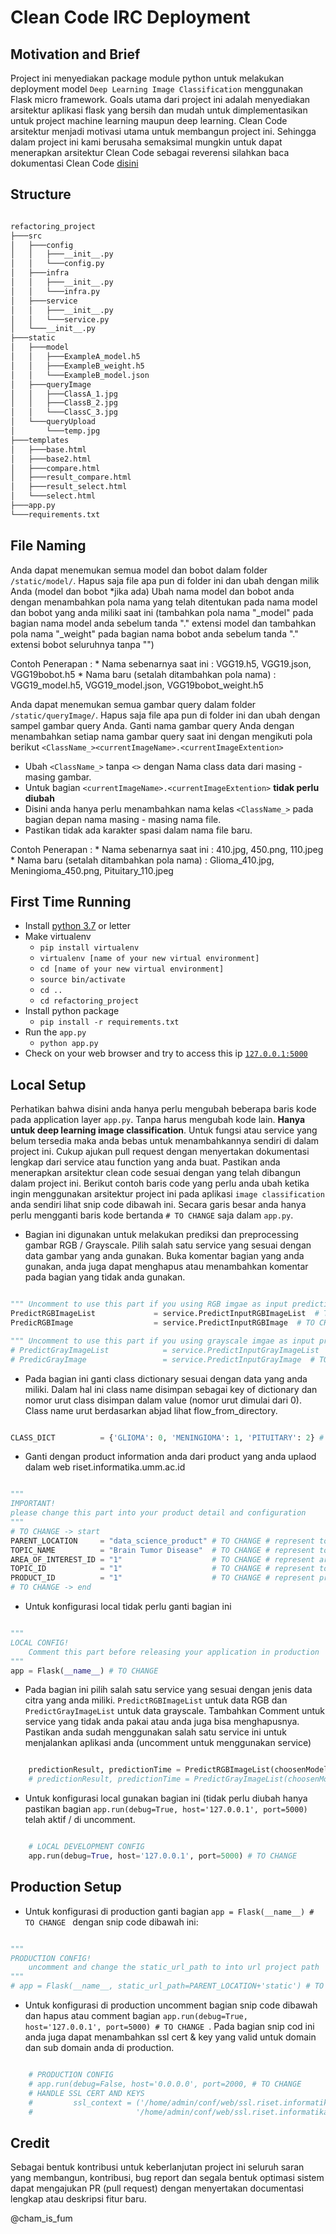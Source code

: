 # Clean Code IRC Deployment


## Motivation and Brief

Project ini menyediakan package module python untuk melakukan deployment model `Deep Learning Image Classification` menggunakan Flask micro framework. Goals utama dari project ini adalah menyediakan arsitektur aplikasi flask yang bersih dan mudah untuk dimplementasikan untuk project machine learning maupun deep learning. Clean Code arsitektur menjadi motivasi utama untuk membangun project ini. Sehingga dalam project ini kami berusaha semaksimal mungkin untuk dapat menerapkan arsitektur Clean Code sebagai reverensi silahkan baca dokumentasi Clean Code [disini](https://blog.cleancoder.com/uncle-bob/2012/08/13/the-clean-architecture.html)


## Structure

```html

refactoring_project
├───src
│   ├───config
│   │   ├───__init__.py
│   │   └───config.py
│   ├───infra
│   │   ├───__init__.py
│   │   └───infra.py
│   ├───service
│   │   ├───__init__.py
│   │   └───service.py
│   └───__init__.py
├───static
│   ├───model
│   │   ├───ExampleA_model.h5
│   │   ├───ExampleB_weight.h5
│   │   └───ExampleB_model.json
│   ├───queryImage
│   │   ├───ClassA_1.jpg
│   │   ├───ClassB_2.jpg
│   │   └───ClassC_3.jpg
│   └───queryUpload
│       └───temp.jpg
├───templates
│   ├───base.html
│   ├───base2.html
│   ├───compare.html
│   ├───result_compare.html
│   ├───result_select.html
│   └───select.html
├───app.py
└───requirements.txt
```


## File Naming

Anda dapat menemukan semua model dan bobot dalam folder `/static/model/`. Hapus saja file apa pun di folder ini dan ubah dengan milik Anda (model dan bobot *jika ada)
Ubah nama model dan bobot anda dengan menambahkan pola nama yang telah ditentukan pada nama model dan bobot yang anda miliki saat ini (tambahkan pola nama "_model" pada bagian nama model anda sebelum tanda "." extensi model dan tambahkan pola nama "_weight" pada bagian nama bobot anda sebelum tanda "." extensi bobot seluruhnya tanpa "")

Contoh Penerapan : 
                * Nama sebenarnya saat ini                      : VGG19.h5, VGG19.json, VGG19bobot.h5
                * Nama baru (setalah ditambahkan pola nama)     : VGG19_model.h5, VGG19_model.json, VGG19bobot_weight.h5

Anda dapat menemukan semua gambar query dalam folder `/static/queryImage/`. Hapus saja file apa pun di folder ini dan ubah dengan sampel gambar query Anda.
Ganti nama gambar query Anda dengan menambahkan setiap nama gambar query saat ini dengan mengikuti pola berikut `<ClassName_><currentImageName>.<currentImageExtention>`

* Ubah `<ClassName_>` tanpa `<>` dengan Nama class data dari masing - masing gambar.
* Untuk bagian `<currentImageName>.<currentImageExtention>` **tidak perlu diubah**
* Disini anda hanya perlu menambahkan nama kelas `<ClassName_>` pada bagian depan nama masing - masing nama file.
* Pastikan tidak ada karakter spasi dalam nama file baru.

Contoh Penerapan : 
            * Nama sebenarnya saat ini                      : 410.jpg, 450.png, 110.jpeg
            * Nama baru (setalah ditambahkan pola nama)     : Glioma_410.jpg, Meningioma_450.png, Pituitary_110.jpeg 


## First Time Running

* Install [python 3.7](https://www.python.org/downloads/release/python-370/) or letter
* Make virtualenv 
    * `pip install virtualenv`
    * `virtualenv [name of your new virtual environment]`
    * `cd [name of your new virtual environment]`
    * `source bin/activate`
    * `cd ..`
    * `cd refactoring_project`
* Install python package
    * `pip install -r requirements.txt`
* Run the `app.py`
    * `python app.py`
* Check on your web browser and try to access this ip [`127.0.0.1:5000`](http://127.0.0.1:5000)


## Local Setup

Perhatikan bahwa disini anda hanya perlu mengubah beberapa baris kode pada application layer `app.py`. Tanpa harus mengubah kode lain. **Hanya untuk deep learning image classification**. Untuk fungsi atau service yang belum tersedia maka anda bebas untuk menambahkannya sendiri di dalam project ini. Cukup ajukan pull request dengan menyertakan dokumentasi lengkap dari service atau function yang anda buat. Pastikan anda menerapkan arsitektur clean code sesuai dengan yang telah dibangun dalam project ini. Berikut contoh baris code yang perlu anda ubah ketika ingin menggunakan arsitektur project ini pada aplikasi `image classification` anda sendiri lihat snip code dibawah ini. Secara garis besar anda hanya perlu mengganti baris kode bertanda `# TO CHANGE` saja dalam `app.py`.

* Bagian ini digunakan untuk melakukan prediksi dan preprocessing gambar RGB / Grayscale. Pilih salah satu service yang sesuai dengan data gambar yang anda gunakan. Buka komentar bagian yang anda gunakan, anda juga dapat menghapus atau menambahkan komentar pada bagian yang tidak anda gunakan.

```python

""" Uncomment to use this part if you using RGB imgae as input prediction"""
PredictRGBImageList             = service.PredictInputRGBImageList  # TO CHANGE 
PredicRGBImage                  = service.PredictInputRGBImage  # TO CHANGE 

""" Uncomment to use this part if you using grayscale imgae as input prediction"""
# PredictGrayImageList            = service.PredictInputGrayImageList  # TO CHANGE 
# PredicGrayImage                 = service.PredictInputGrayImage  # TO CHANGE 

```

* Pada bagian ini ganti class dictionary sesuai dengan data yang anda miliki. Dalam hal ini class name disimpan sebagai key of dictionary dan nomor urut class disimpan dalam value (nomor urut dimulai dari 0). Class name urut berdasarkan abjad lihat flow_from_directory.

```python

CLASS_DICT          = {'GLIOMA': 0, 'MENINGIOMA': 1, 'PITUITARY': 2} # TO CHANGE

```

* Ganti dengan product information anda dari product yang anda uplaod dalam web riset.informatika.umm.ac.id

```python

"""
IMPORTANT!
please change this part into your product detail and configuration
"""
# TO CHANGE -> start
PARENT_LOCATION     = "data_science_product" # TO CHANGE # represent to parent of project web service configuration 
TOPIC_NAME          = "Brain Tumor Disease"  # TO CHANGE # represent topic name 
AREA_OF_INTEREST_ID = "1"                    # TO CHANGE # represent area of interest id 
TOPIC_ID            = "1"                    # TO CHANGE # represent topic id 
PRODUCT_ID          = "1"                    # TO CHANGE # represent product id 
# TO CHANGE -> end

```

* Untuk konfigurasi local tidak perlu ganti bagian ini

```python

"""
LOCAL CONFIG!
    Comment this part before releasing your application in production
"""
app = Flask(__name__) # TO CHANGE 

```

* Pada bagian ini pilih salah satu service yang sesuai dengan jenis data citra yang anda miliki. `PredictRGBImageList` untuk data RGB dan `PredictGrayImageList` untuk data grayscale. Tambahkan Comment untuk service yang tidak anda pakai atau anda juga bisa menghapusnya. Pastikan anda sudah menggunakan salah satu service ini untuk menjalankan aplikasi anda (uncomment untuk menggunakan service)

```python

    predictionResult, predictionTime = PredictRGBImageList(choosenModelList, MODEL_PATH, getImageFile)  # TO CHANGE 
    # predictionResult, predictionTime = PredictGrayImageList(choosenModelList, MODEL_PATH, getImageFile)  # TO CHANGE 

```

* Untuk konfigurasi local gunakan bagian ini (tidak perlu diubah hanya pastikan bagian `app.run(debug=True, host='127.0.0.1', port=5000)` telah aktif / di uncomment.

```python

    # LOCAL DEVELOPMENT CONFIG
    app.run(debug=True, host='127.0.0.1', port=5000) # TO CHANGE 

```


## Production Setup

* Untuk konfigurasi di production ganti bagian `app = Flask(__name__) # TO CHANGE ` dengan snip code dibawah ini:

```python

"""
PRODUCTION CONFIG!
    uncomment and change the static_url_path to into url project path
"""
# app = Flask(__name__, static_url_path=PARENT_LOCATION+'static') # TO CHANGE 

```

* Untuk konfigurasi di production uncomment bagian snip code dibawah dan hapus atau comment bagian `app.run(debug=True, host='127.0.0.1', port=5000) # TO CHANGE `. Pada bagian snip cod ini anda juga dapat menambahkan ssl cert & key yang valid untuk domain dan sub domain anda di production.

```python

    # PRODUCTION CONFIG    
    # app.run(debug=False, host='0.0.0.0', port=2000, # TO CHANGE 
    # HANDLE SSL CERT AND KEYS
    #         ssl_context = ('/home/admin/conf/web/ssl.riset.informatika.umm.ac.id.crt', # TO CHANGE 
    #                       '/home/admin/conf/web/ssl.riset.informatika.umm.ac.id.key')) # TO CHANGE 
```

## Credit

Sebagai bentuk kontribusi untuk keberlanjutan project ini seluruh saran yang membangun, kontribusi, bug report dan segala bentuk optimasi sistem dapat mengajukan PR (pull request) dengan menyertakan documentasi lengkap atau deskripsi fitur baru.

@cham_is_fum